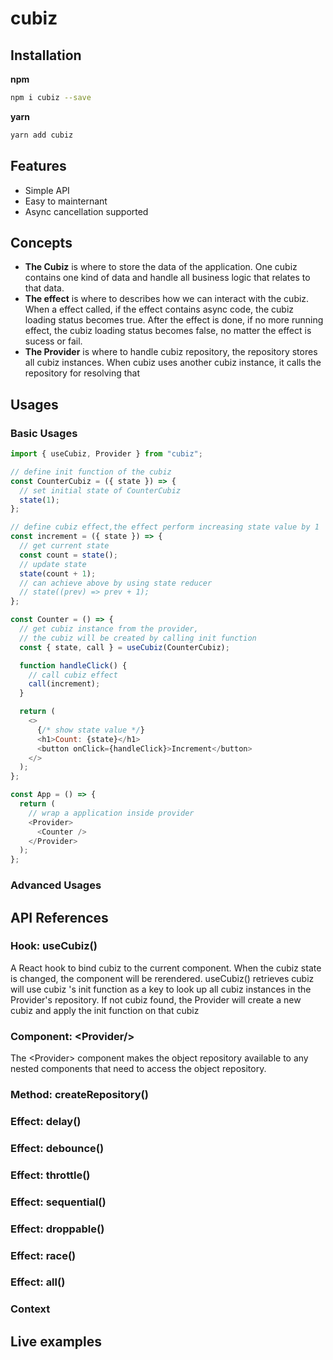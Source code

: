 # cubiz

## Installation

**npm**

```bash
npm i cubiz --save
```

**yarn**

```bash
yarn add cubiz
```

## Features

- Simple API
- Easy to mainternant
- Async cancellation supported

## Concepts

- **The Cubiz** is where to store the data of the application. One cubiz contains one kind of data and handle all business logic that relates to that data.
- **The effect** is where to describes how we can interact with the cubiz. When a effect called, if the effect contains async code, the cubiz loading status becomes true. After the effect is done, if no more running effect, the cubiz loading status becomes false, no matter the effect is sucess or fail.
- **The Provider** is where to handle cubiz repository, the repository stores all cubiz instances. When cubiz uses another cubiz instance, it calls the repository for resolving that

## Usages

### Basic Usages

```js
import { useCubiz, Provider } from "cubiz";

// define init function of the cubiz
const CounterCubiz = ({ state }) => {
  // set initial state of CounterCubiz
  state(1);
};

// define cubiz effect,the effect perform increasing state value by 1
const increment = ({ state }) => {
  // get current state
  const count = state();
  // update state
  state(count + 1);
  // can achieve above by using state reducer
  // state((prev) => prev + 1);
};

const Counter = () => {
  // get cubiz instance from the provider,
  // the cubiz will be created by calling init function
  const { state, call } = useCubiz(CounterCubiz);

  function handleClick() {
    // call cubiz effect
    call(increment);
  }

  return (
    <>
      {/* show state value */}
      <h1>Count: {state}</h1>
      <button onClick={handleClick}>Increment</button>
    </>
  );
};

const App = () => {
  return (
    // wrap a application inside provider
    <Provider>
      <Counter />
    </Provider>
  );
};
```

### Advanced Usages

## API References

### Hook: useCubiz()

A React hook to bind cubiz to the current component. When the cubiz state is changed, the component will be rerendered.
useCubiz() retrieves cubiz will use cubiz 's init function as a key to look up all cubiz instances in the Provider's repository.
If not cubiz found, the Provider will create a new cubiz and apply the init function on that cubiz

### Component: \<Provider/>

The \<Provider> component makes the object repository available to any nested components that need to access the object repository.

### Method: createRepository()

### Effect: delay()

### Effect: debounce()

### Effect: throttle()

### Effect: sequential()

### Effect: droppable()

### Effect: race()

### Effect: all()

### Context<T>

## Live examples
